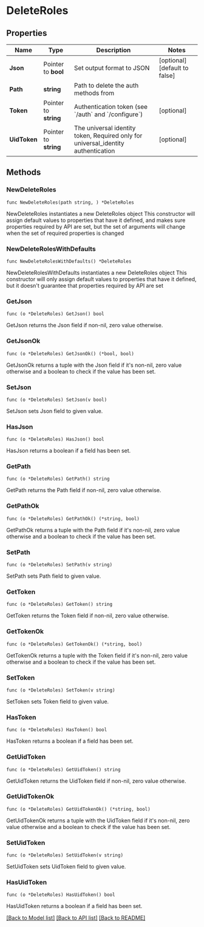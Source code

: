 # DeleteRoles

## Properties

Name | Type | Description | Notes
------------ | ------------- | ------------- | -------------
**Json** | Pointer to **bool** | Set output format to JSON | [optional] [default to false]
**Path** | **string** | Path to delete the auth methods from | 
**Token** | Pointer to **string** | Authentication token (see &#x60;/auth&#x60; and &#x60;/configure&#x60;) | [optional] 
**UidToken** | Pointer to **string** | The universal identity token, Required only for universal_identity authentication | [optional] 

## Methods

### NewDeleteRoles

`func NewDeleteRoles(path string, ) *DeleteRoles`

NewDeleteRoles instantiates a new DeleteRoles object
This constructor will assign default values to properties that have it defined,
and makes sure properties required by API are set, but the set of arguments
will change when the set of required properties is changed

### NewDeleteRolesWithDefaults

`func NewDeleteRolesWithDefaults() *DeleteRoles`

NewDeleteRolesWithDefaults instantiates a new DeleteRoles object
This constructor will only assign default values to properties that have it defined,
but it doesn't guarantee that properties required by API are set

### GetJson

`func (o *DeleteRoles) GetJson() bool`

GetJson returns the Json field if non-nil, zero value otherwise.

### GetJsonOk

`func (o *DeleteRoles) GetJsonOk() (*bool, bool)`

GetJsonOk returns a tuple with the Json field if it's non-nil, zero value otherwise
and a boolean to check if the value has been set.

### SetJson

`func (o *DeleteRoles) SetJson(v bool)`

SetJson sets Json field to given value.

### HasJson

`func (o *DeleteRoles) HasJson() bool`

HasJson returns a boolean if a field has been set.

### GetPath

`func (o *DeleteRoles) GetPath() string`

GetPath returns the Path field if non-nil, zero value otherwise.

### GetPathOk

`func (o *DeleteRoles) GetPathOk() (*string, bool)`

GetPathOk returns a tuple with the Path field if it's non-nil, zero value otherwise
and a boolean to check if the value has been set.

### SetPath

`func (o *DeleteRoles) SetPath(v string)`

SetPath sets Path field to given value.


### GetToken

`func (o *DeleteRoles) GetToken() string`

GetToken returns the Token field if non-nil, zero value otherwise.

### GetTokenOk

`func (o *DeleteRoles) GetTokenOk() (*string, bool)`

GetTokenOk returns a tuple with the Token field if it's non-nil, zero value otherwise
and a boolean to check if the value has been set.

### SetToken

`func (o *DeleteRoles) SetToken(v string)`

SetToken sets Token field to given value.

### HasToken

`func (o *DeleteRoles) HasToken() bool`

HasToken returns a boolean if a field has been set.

### GetUidToken

`func (o *DeleteRoles) GetUidToken() string`

GetUidToken returns the UidToken field if non-nil, zero value otherwise.

### GetUidTokenOk

`func (o *DeleteRoles) GetUidTokenOk() (*string, bool)`

GetUidTokenOk returns a tuple with the UidToken field if it's non-nil, zero value otherwise
and a boolean to check if the value has been set.

### SetUidToken

`func (o *DeleteRoles) SetUidToken(v string)`

SetUidToken sets UidToken field to given value.

### HasUidToken

`func (o *DeleteRoles) HasUidToken() bool`

HasUidToken returns a boolean if a field has been set.


[[Back to Model list]](../README.md#documentation-for-models) [[Back to API list]](../README.md#documentation-for-api-endpoints) [[Back to README]](../README.md)



